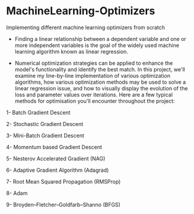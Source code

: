 # MachineLearning-Optimizers
Implementing different machine learning optimizers from scratch

- Finding a linear relationship between a dependent variable and one or more independent variables is the goal of the widely used machine learning algorithm known as linear regression.

- Numerical optimization strategies can be applied to enhance the model's functionality and identify the best match. In this project, we'll examine my line-by-line implementation of various optimization algorithms, how various optimization methods may be used to solve a linear regression issue, and how to visually display the evolution of the loss and parameter values over iterations. Here are a few typical methods for optimisation you'll encounter throughout the project:

1- Batch Gradient Descent

2- Stochastic Gradient Descent

3- Mini-Batch Gradient Descent

4- Momentum based Gradient Descent

5- Nesterov Accelerated Gradient (NAG)

6- Adaptive Gradient Algorithm (Adagrad)

7- Root Mean Squared Propagation (RMSProp)

8- Adam

9- Broyden–Fletcher–Goldfarb–Shanno (BFGS)
